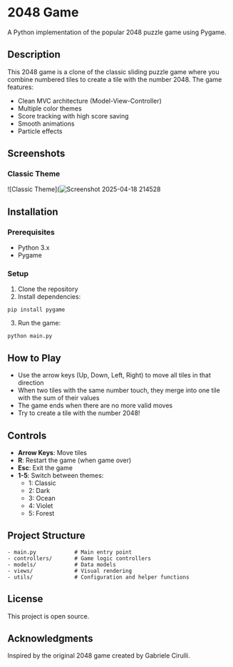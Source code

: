 # 2048 Game

A Python implementation of the popular 2048 puzzle game using Pygame.

## Description

This 2048 game is a clone of the classic sliding puzzle game where you combine numbered tiles to create a tile with the number 2048. The game features:

- Clean MVC architecture (Model-View-Controller)
- Multiple color themes
- Score tracking with high score saving
- Smooth animations
- Particle effects

## Screenshots

### Classic Theme
<!-- Add screenshot of classic theme here -->
![Classic Theme](![Screenshot 2025-04-18 214528](https://github.com/user-attachments/assets/6b2aeff5-5e48-4eb2-bf4b-9b52e07a1302)


## Installation

### Prerequisites
- Python 3.x
- Pygame

### Setup
1. Clone the repository
2. Install dependencies:
```
pip install pygame
```
3. Run the game:
```
python main.py
```

## How to Play

- Use the arrow keys (Up, Down, Left, Right) to move all tiles in that direction
- When two tiles with the same number touch, they merge into one tile with the sum of their values
- The game ends when there are no more valid moves
- Try to create a tile with the number 2048!

## Controls

- **Arrow Keys**: Move tiles
- **R**: Restart the game (when game over)
- **Esc**: Exit the game
- **1-5**: Switch between themes:
  - 1: Classic
  - 2: Dark
  - 3: Ocean
  - 4: Violet
  - 5: Forest

## Project Structure

```
- main.py            # Main entry point
- controllers/       # Game logic controllers
- models/            # Data models
- views/             # Visual rendering
- utils/             # Configuration and helper functions
```

## License

This project is open source.

## Acknowledgments

Inspired by the original 2048 game created by Gabriele Cirulli. 
